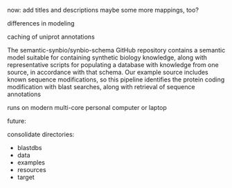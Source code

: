 now:
add titles and descriptions
maybe some more mappings, too?


differences in modeling 

caching of uniprot annotations

The semantic-synbio/synbio-schema GitHub repository contains a semantic model suitable for containing synthetic biology knowledge, along with representative scripts for populating a database with knowledge from one source, in accordance with that schema. Our example source includes known sequence modifications, so this pipeline identifies the protein coding modification with blast searches, along with retrieval of sequence annotations

runs on modern multi-core personal computer or laptop

future:


consolidate directories:
- blastdbs
- data
- examples
- resources
- target